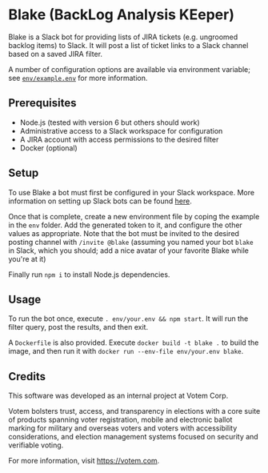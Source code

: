 # Blake (BackLog Analysis KEeper)

Blake is a Slack bot for providing lists of JIRA tickets (e.g. ungroomed backlog
items) to Slack. It will post a list of ticket links to a Slack channel based on
a saved JIRA filter.

A number of configuration options are available via environment variable;
see [`env/example.env`](env/example.env) for more information.

## Prerequisites

*   Node.js (tested with version 6 but others should work)
*   Administrative access to a Slack workspace for configuration
*   A JIRA account with access permissions to the desired filter
*   Docker (optional)

## Setup

To use Blake a bot must first be configured in your Slack workspace. More
information on setting up Slack bots can be found [here](https://api.slack.com/bot-users).

Once that is complete, create a new environment file by coping the example
in the `env` folder. Add the generated token to it, and configure the other
values as appropriate. Note that the bot must be invited to the desired posting
channel with `/invite @blake` (assuming you named your bot `blake` in Slack,
which you should; add a nice avatar of your favorite Blake while you're at it)

Finally run `npm i` to install Node.js dependencies.

## Usage

To run the bot once, execute `. env/your.env && npm start`. It will run the
filter query, post the results, and then exit.

A `Dockerfile` is also provided. Execute `docker build -t blake .` to build the
image, and then run it with `docker run --env-file env/your.env blake`.

## Credits

This software was developed as an internal project at Votem Corp.

Votem bolsters trust, access, and transparency in elections with a core suite
of products spanning voter registration, mobile and electronic ballot marking
for military and overseas voters and voters with accessibility considerations,
and election management systems focused on security and verifiable voting.

For more information, visit https://votem.com.
